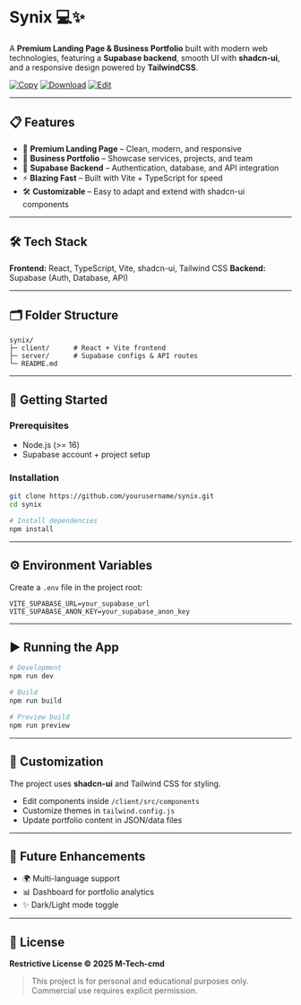 # Synix 💻✨

A **Premium Landing Page & Business Portfolio** built with modern web technologies, featuring a **Supabase backend**, smooth UI with **shadcn-ui**, and a responsive design powered by **TailwindCSS**.

[![Copy](https://img.shields.io/badge/-Copy-success?style=for-the-badge)](#)
[![Download](https://img.shields.io/badge/-Download-blue?style=for-the-badge)](#)
[![Edit](https://img.shields.io/badge/-Edit-orange?style=for-the-badge)](#)

---

## 📋 Features

* 🌈 **Premium Landing Page** – Clean, modern, and responsive
* 🏢 **Business Portfolio** – Showcase services, projects, and team
* 🔐 **Supabase Backend** – Authentication, database, and API integration
* ⚡ **Blazing Fast** – Built with Vite + TypeScript for speed
* 🛠 **Customizable** – Easy to adapt and extend with shadcn-ui components

---

## 🛠 Tech Stack

**Frontend:** React, TypeScript, Vite, shadcn-ui, Tailwind CSS
**Backend:** Supabase (Auth, Database, API)

---

## 🗂 Folder Structure

```
synix/
├─ client/      # React + Vite frontend
├─ server/      # Supabase configs & API routes
└─ README.md
```

---

## 🚀 Getting Started

### Prerequisites

* Node.js (>= 16)
* Supabase account + project setup

### Installation

```bash
git clone https://github.com/yourusername/synix.git
cd synix

# Install dependencies
npm install
```

---

## ⚙️ Environment Variables

Create a `.env` file in the project root:

```env
VITE_SUPABASE_URL=your_supabase_url
VITE_SUPABASE_ANON_KEY=your_supabase_anon_key
```

---

## ▶️ Running the App

```bash
# Development
npm run dev

# Build
npm run build

# Preview build
npm run preview
```

---

## 🧩 Customization

The project uses **shadcn-ui** and Tailwind CSS for styling.

* Edit components inside `/client/src/components`
* Customize themes in `tailwind.config.js`
* Update portfolio content in JSON/data files

---

## 🔮 Future Enhancements

* 🌍 Multi-language support
* 📊 Dashboard for portfolio analytics
* ✨ Dark/Light mode toggle

---

## 📄 License

**Restrictive License © 2025 M-Tech-cmd**

> This project is for personal and educational purposes only.
> Commercial use requires explicit permission.
